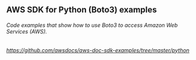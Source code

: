## AWS SDK for Python (Boto3) examples

###### Code examples that show how to use Boto3 to access Amazon Web Services (AWS).
###### https://github.com/awsdocs/aws-doc-sdk-examples/tree/master/python

